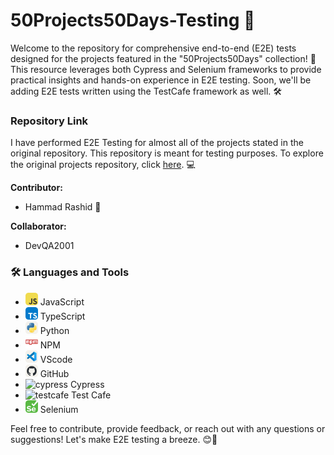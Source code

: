 # 50Projects50Days-Testing 🚀

Welcome to the repository for comprehensive end-to-end (E2E) tests designed for the projects featured in the "50Projects50Days" collection! 🎉 This resource leverages both Cypress and Selenium frameworks to provide practical insights and hands-on experience in E2E testing. Soon, we'll be adding E2E tests written using the TestCafe framework as well. 🛠️

### Repository Link
I have performed E2E Testing for almost all of the projects stated in the original repository. This repository is meant for testing purposes. To explore the original projects repository, click [here](https://github.com/bradtraversy/50projects50days). 💻

**Contributor:** 
- Hammad Rashid 🙌

**Collaborator:**
- DevQA2001

### 🛠️ Languages and Tools
- <img src="https://github.com/tandpfun/skill-icons/blob/main/icons/JavaScript.svg" title="JavaScript" alt="JavaScript" width="20" height="20"/> JavaScript
- <img src="https://github.com/tandpfun/skill-icons/blob/main/icons/TypeScript.svg" title="TypeScript" alt="TypeScript" width="20" height="20"/> TypeScript
- <img src="https://github.com/tandpfun/skill-icons/blob/main/icons/Python-Light.svg" title="Python" alt="Python" width="20" height="20"/> Python
- <img src="https://github.com/devicons/devicon/blob/master/icons/npm/npm-original-wordmark.svg" title="NPM" alt="npm" width="20" height="20"/> NPM
- <img src="https://github.com/tandpfun/skill-icons/blob/main/icons/VSCode-Light.svg" title="VScode" alt="VSC" width="20" height="20"/> VScode
- <img src="https://github.com/tandpfun/skill-icons/blob/main/icons/Github-Light.svg" title="Github" alt="github" width="20" height="20"/> GitHub
- <img src="https://static-00.iconduck.com/assets.00/cypress-icon-512x511-29zvfts6.png" title="Cypress" alt="cypress" width="20" height="20"/> Cypress
- <img src="https://www.svgrepo.com/show/374124/testcafe.svg" title="Test Cafe" alt="testcafe" width="30" height="25"/> Test Cafe
- <img src="https://github.com/tandpfun/skill-icons/blob/main/icons/Selenium.svg" title="Selenium" alt="Selenium" width="20" height="20"/> Selenium

Feel free to contribute, provide feedback, or reach out with any questions or suggestions! Let's make E2E testing a breeze. 😊🚀
